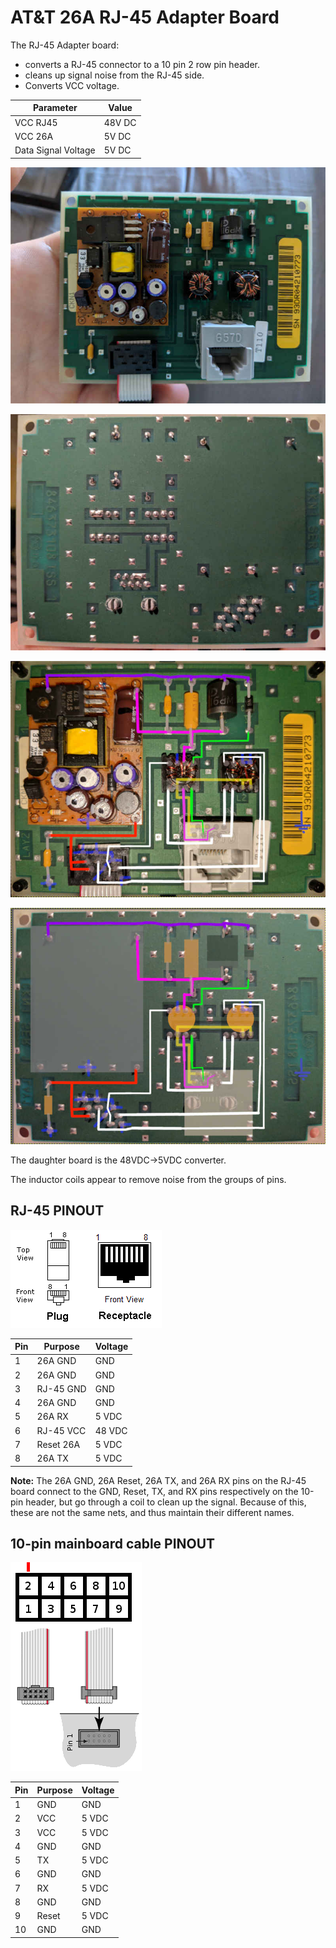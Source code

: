 # AT&T 26A RJ-45 Adapter Board

The RJ-45 Adapter board:
* converts a RJ-45 connector to a 10 pin 2 row pin header.
* cleans up signal noise from the RJ-45 side.
* Converts VCC voltage.

| Parameter           | Value  |
| ---------           | ------ |
| VCC RJ45            | 48V DC |
| VCC 26A             | 5V DC  |
| Data Signal Voltage | 5V DC  |

![26A RJ-45 FRONT](./images/AT&T_26A_RJ45ADAPT_FRONT.jpg)

![26A RJ-45 BACK](./images/AT&T_26A_RJ45ADAPT_BACK.jpg)


![26A RJ-45 SCHEMATIC FRONT](./images/AT&T_26A_RJ45ADAPT_SCH_FRONT.jpg)

![26A RJ-45 SCHEMATIC BACK](./images/AT&T_26A_RJ45ADAPT_SCH_BACK.jpg)

The daughter board is the 48VDC->5VDC converter.

The inductor coils appear to remove noise from the groups of pins.


## RJ-45 PINOUT

![RJ-45 pins](./images/rj45_pins.gif)

| Pin | Purpose               | Voltage |
| --- | --------------------- | ------- |
|  1  | 26A GND               | GND     |
|  2  | 26A GND               | GND     |
|  3  | RJ-45 GND             | GND     |
|  4  | 26A GND               | GND     |
|  5  | 26A RX                | 5 VDC   |
|  6  | RJ-45 VCC             | 48 VDC  |
|  7  | Reset 26A             | 5 VDC   |
|  8  | 26A TX                | 5 VDC   |

__Note:__ The 26A GND, 26A Reset, 26A TX, and 26A RX pins on the RJ-45 board connect to the GND, Reset, TX, and RX pins respectively on the 10-pin header, but go through a coil to clean up the signal. Because of this, these are not the same nets, and thus maintain their different names.

## 10-pin mainboard cable PINOUT

![main board cable pins](./images/10_pins.png)

| Pin | Purpose    | Voltage |
| --- | ---------- | ------- |
|  1  | GND        | GND     |
|  2  | VCC        | 5 VDC   |
|  3  | VCC        | 5 VDC   |
|  4  | GND        | GND     |
|  5  | TX         | 5 VDC   |
|  6  | GND        | GND     |
|  7  | RX         | 5 VDC   |
|  8  | GND        | GND     |
|  9  | Reset      | 5 VDC   |
|  10 | GND        | GND     |
